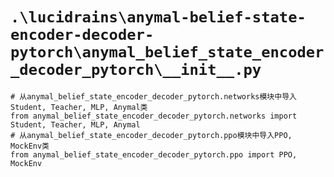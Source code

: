 # `.\lucidrains\anymal-belief-state-encoder-decoder-pytorch\anymal_belief_state_encoder_decoder_pytorch\__init__.py`

```
# 从anymal_belief_state_encoder_decoder_pytorch.networks模块中导入Student, Teacher, MLP, Anymal类
from anymal_belief_state_encoder_decoder_pytorch.networks import Student, Teacher, MLP, Anymal
# 从anymal_belief_state_encoder_decoder_pytorch.ppo模块中导入PPO, MockEnv类
from anymal_belief_state_encoder_decoder_pytorch.ppo import PPO, MockEnv
```